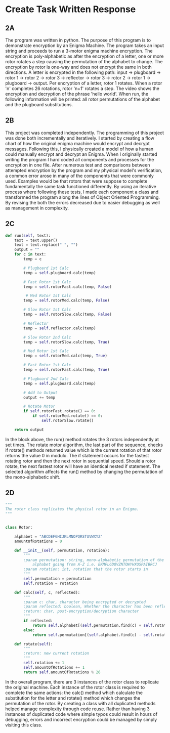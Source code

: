 # Create Task Written Response

## 2A

The program was written in python. The purpose of this program is to demonstrate encryption by an Enigma Machine. The 
program takes an input string and proceeds to run a 3-motor enigma machine encryption. The encryption is poly-alphabetic 
as after the encryption of a letter, one or more rotor rotates a step causing the permutation of the alphabet to 
change. The encryption by rotor is one-way and does not encrypt the same in both directions. A letter is 
encrypted in the following path: input -> plugboard -> rotor 1 -> rotor 2 -> rotor 3 -> reflector -> rotor 3 -> rotor 2 
-> rotor 1 -> plugboard -> output. Per encryption of a letter, rotor 1 rotates. When a rotor 'n' completes 26 rotations,
rotor 'n+1' rotates a step. The video shows the encryption and decryption of the phrase 'hello world'. When run, the 
following information will be printed: all rotor permutations of the alphabet and the plugboard substitutions.

## 2B
This project was completed independently. The programming of this project was done both incrementally and iteratively. I 
started by creating a flow chart of how the original enigma machine would encrypt and decrypt messages. Following this,
I physically created a model of how a human could manually encrypt and decrypt an Enigma. When I originally started 
writing the program I hard coded all components and processes for the encryption in one file. After numerous test and
comparisons between attempted encryption by the program and my physical model's verification, a common error arose in
many of the components that were commonly used. Examples would be that rotors that were suppose to complete 
fundamentally the same task functioned differently. By using an iterative process where following these tests, I made
each component a class and transformed the program along the lines of Object Oriented Programming. By revising the 
both the errors decreased due to easier debugging as well as management in complexity. 

## 2C

```python
def run(self, text):
    text = text.upper()
    text = text.replace(" ", "")
    output = ""
    for c in text:
        temp = c

        # Plugboard 1st Calc
        temp = self.plugboard.calc(temp)

        # Fast Rotor 1st Calc
        temp = self.rotorFast.calc(temp, False)

         # Med Rotor 1st Calc
        temp = self.rotorMed.calc(temp, False)

        # Slow Rotor 1st Calc
        temp = self.rotorSlow.calc(temp, False)

        # Reflector
        temp = self.reflector.calc(temp)

        # Slow Rotor 2nd Calc
        temp = self.rotorSlow.calc(temp, True)

        # Med Rotor 1st Calc   
        temp = self.rotorMed.calc(temp, True)

        # Fast Rotor 1st Calc
        temp = self.rotorFast.calc(temp, True)

        # Plugboard 2nd Calc
        temp = self.plugboard.calc(temp)

        # Add to Output
        output += temp

        # Rotate Motor
        if self.rotorFast.rotate() == 0:
            if self.rotorMed.rotate() == 0:
                self.rotorSlow.rotate()

    return output
```

In the block above, the run() method rotates the 3 rotors independently at set times. The rotate motor algorithm, the 
last part of the sequence, checks if rotate() methods returned value which is the current rotation of that rotor returns
the value 0 in modulo. The if statement occurs for the fastest rotating rotor and then the next rotor in sequential 
speed. Should a rotor rotate, the next fastest rotor will have an identical nested if statement. The selected algorithm 
affects the run() method by changing the permutation of the mono-alphabetic shift.

## 2D

```python
"""
The rotor class replicates the physical rotor in an Enigma.
"""


class Rotor:

    alphabet = "ABCDEFGHIJKLMNOPQRSTUVWXYZ"
    amountOfRotations = 0

    def __init__(self, permutation, rotation):
        """
        :param permutation: string, mono-alphabetic permutation of the alphabet in string form with corresponding
            alphabet going from A-Z i.e. EKMFLGDQVZNTOWYHXUSPAIBRCJ
        :param rotation: int, rotation that the rotor starts in
        """
        self.permutation = permutation
        self.rotation = rotation

    def calc(self, c, reflected):
        """
        :param c: char, character being encrypted or decrypted
        :param reflected: boolean, Whether the character has been reflected
        :return: char, post-encryption/decryption character
        """
        if reflected:
            return self.alphabet[(self.permutation.find(c) + self.rotation) % 26]
        else:
            return self.permutation[(self.alphabet.find(c) - self.rotation) % 26]

    def rotate(self):
        """
        :return: new current rotation
        """
        self.rotation += 1
        self.amountOfRotations += 1
        return self.amountOfRotations % 26

```

In the overall program, there are 3 instances of the rotor class to replicate the original machine. Each instance of the
rotor class is required to complete the same actions: the calc() method which calculate the substitution for the letter 
and rotate() method which changes the permutation of the rotor. By creating a class with all duplicated methods helped
manage complexity through code reuse. Rather than having 3 instances of duplicated code where simple typos could result
in hours of debugging, errors and incorrect encryption could be managed by simply visiting this class.
